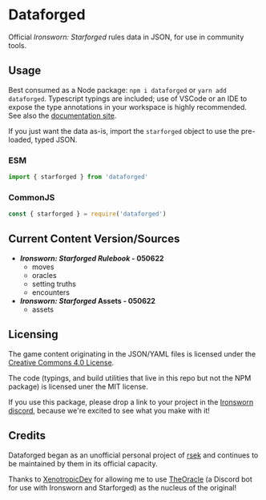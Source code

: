 # Dataforged

Official *Ironsworn: Starforged* rules data in JSON, for use in community tools.

## Usage

Best consumed as a Node package: `npm i dataforged` or `yarn add dataforged`. Typescript typings are included; use of VSCode or an IDE to expose the type annotations in your workspace is highly recommended. See also the [documentation site](https://rsek.github.io/dataforged/).

If you just want the data as-is, import the `starforged` object to use the pre-loaded, typed JSON.

### ESM

```javascript
import { starforged } from 'dataforged'
```

### CommonJS

```javascript
const { starforged } = require('dataforged')
```

## Current Content Version/Sources

  * ***Ironsworn: Starforged Rulebook* - 050622**
    * moves
    * oracles
    * setting truths
    * encounters
  * ***Ironsworn: Starforged* Assets - 050622**
    * assets

## Licensing

The game content originating in the JSON/YAML files is licensed under the [Creative Commons 4.0 License](https://creativecommons.org/licenses/by/4.0/).

The code (typings, and build utilities that live in this repo but not the NPM package) is licensed uner the MIT license.

If you use this package, please drop a link to your project in the [Ironsworn discord](https://discordapp.com/invite/6QMvmJb), because we're excited to see what you make with it!

## Credits

Dataforged began as an unofficial personal project of [rsek](https://github.com/rsek) and continues to be maintained by them in its official capacity.

Thanks to [XenotropicDev](https://github.com/XenotropicDev) for allowing me to use [TheOracle](https://github.com/XenotropicDev/TheOracle) (a Discord bot for use with Ironsworn and Starforged) as the nucleus of the original!
